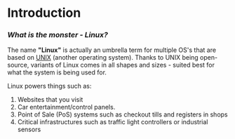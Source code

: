 # Introduction

### *What is the monster - Linux?*

The name **"Linux"** is actually an umbrella term for multiple OS's that are based on [UNIX](https://www.geeksforgeeks.org/introduction-to-unix-system/) (another operating system). Thanks to UNIX being open-source, variants of Linux comes in all shapes and sizes - suited best for what the system is being used for.

Linux powers things such as:

1. Websites that you visit
2. Car entertainment/control panels.
3. Point of Sale (PoS) systems such as checkout tills and registers in shops
4. Critical infrastructures such as traffic light controllers or industrial sensors